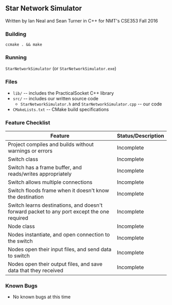 ## Star Network Simulator

Written by Ian Neal and Sean Turner in C++ for NMT's CSE353 Fall 2016

### Building
`ccmake . && make`

### Running
`StarNetworkSimulator` (or `StarNetworkSimulator.exe`)

### Files
* `lib/` -- includes the PracticalSocket C++ library
* `src/` -- includes our written source code
  * `StarNetworkSimulator.h` and `StarNetworkSimulator.cpp` -- our code
* `CMakeLists.txt` -- CMake build specifications

### Feature Checklist
| Feature                                                                                    | Status/Description           |
| ------------------------------------------------------------------------------------------ | ---------------------------- |
| Project compiles and builds without warnings or errors                                     | Incomplete                   |
| Switch class                                                                               | Incomplete                   |
| Switch has a frame buffer, and reads/writes appropriately                                  | Incomplete                   |
| Switch allows multiple connections                                                         | Incomplete                   |
| Switch floods frame when it doesn't know the destination                                   | Incomplete                   |
| Switch learns destinations, and doesn't forward packet to any port except the one required | Incomplete                   |
| Node class                                                                                 | Incomplete                   |
| Nodes instantiate, and open connection to the switch                                       | Incomplete                   |
| Nodes open their input files, and send data to switch                                      | Incomplete                   |
| Nodes open their output files, and save data that they received                            | Incomplete                   |

### Known Bugs
* No known bugs at this time